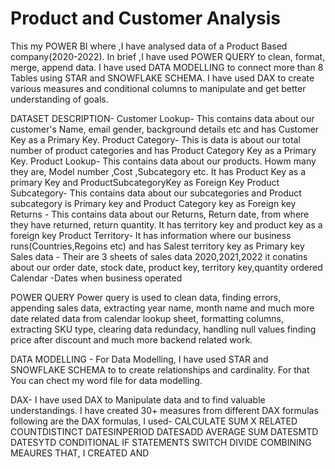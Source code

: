 # Product and Customer Analysis
This my POWER BI where ,I have analysed data of a Product Based company(2020-2022). In brief ,I have used POWER QUERY to clean, format, merge, append data. I have used DATA MODELLING to connect more than 8 Tables using STAR and SNOWFLAKE SCHEMA. I have used DAX to create various measures and conditional columns to manipulate and get better understanding of goals.

DATASET DESCRIPTION-
Customer Lookup- This contains data about our customer's Name, email gender, background details etc and has Customer Key as a Primary Key.
Product Category- This is data is about our total number of product categories and has Product Category Key as a Primary Key.
Product Lookup- This contains data about our products. Howm many they are, Model number ,Cost ,Subcategory etc. It has Product Key as a primary Key and ProductSubcategoryKey as Foreign Key
Product Subcategory- This contains data about our subcategories and Product subcategory is Primary key and Product Category key as Foreign key
Returns - This contains data about our Returns, Return date, from where they have returned, return quantity. It has territory key and product key as a foreign key
Product Territory- It has information where our business runs(Countries,Regoins etc) and has Salest territory key as Primary key
Sales data - Their are 3 sheets of sales data 2020,2021,2022 it conatins about our order date, stock date, product key, territory key,quantity ordered
Calendar -Dates when business operated

POWER QUERY
Power query is used to clean data, finding errors, appending sales data, extracting year name, month name and much more date related data from calendar lookup sheet, formatting columns, extracting SKU type, clearing data redundacy, handling null values finding price after discount and much more backend related work.

DATA MODELLING -
For Data Modelling, I have used STAR and SNOWFLAKE SCHEMA to to create relationships and cardinality. For that You can chect my word file for data modelling.

DAX-
I have used DAX to Manipulate data and to find valuable understandings. I have created 30+ measures from different DAX formulas 
following are the DAX formulas, I used-
CALCULATE
SUM X
RELATED
COUNTDISTINCT
DATESINPERIOD
DATESADD
AVERAGE
SUM
DATESMTD
DATESYTD
CONDITIONAL IF STATEMENTS 
SWITCH
DIVIDE
COMBINING MEAURES THAT, I CREATED AND 





